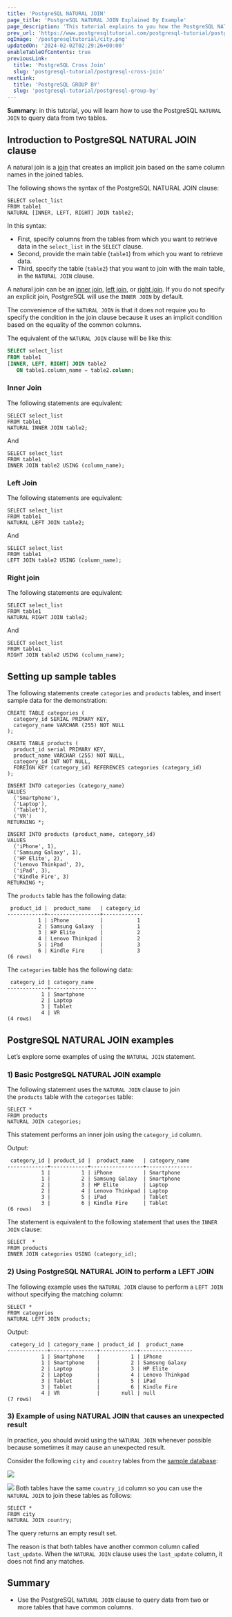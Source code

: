 ```yaml
---
title: 'PostgreSQL NATURAL JOIN'
page_title: 'PostgreSQL NATURAL JOIN Explained By Example'
page_description: 'This tutorial explains to you how the PostgreSQL NATURAL JOIN works and shows you how to use the NATURAL JOIN to query data from two or more tables.'
prev_url: 'https://www.postgresqltutorial.com/postgresql-tutorial/postgresql-natural-join/'
ogImage: '/postgresqltutorial/city.png'
updatedOn: '2024-02-02T02:29:26+00:00'
enableTableOfContents: true
previousLink:
  title: 'PostgreSQL Cross Join'
  slug: 'postgresql-tutorial/postgresql-cross-join'
nextLink:
  title: 'PostgreSQL GROUP BY'
  slug: 'postgresql-tutorial/postgresql-group-by'
---
```


**Summary**: in this tutorial, you will learn how to use the PostgreSQL `NATURAL JOIN` to query data from two tables.

## Introduction to PostgreSQL NATURAL JOIN clause

A natural join is a [join](postgresql-joins) that creates an implicit join based on the same column names in the joined tables.

The following shows the syntax of the PostgreSQL NATURAL JOIN clause:

```phpsqlsql
SELECT select_list
FROM table1
NATURAL [INNER, LEFT, RIGHT] JOIN table2;
```

In this syntax:

- First, specify columns from the tables from which you want to retrieve data in the `select_list` in the `SELECT` clause.
- Second, provide the main table (`table1`) from which you want to retrieve data.
- Third, specify the table (`table2`) that you want to join with the main table, in the `NATURAL JOIN` clause.

A natural join can be an [inner join](postgresql-inner-join), [left join](postgresql-left-join), or [right join](postgresql-right-join). If you do not specify an explicit join, PostgreSQL will use the `INNER JOIN` by default.

The convenience of the `NATURAL JOIN` is that it does not require you to specify the condition in the join clause because it uses an implicit condition based on the equality of the common columns.

The equivalent of the `NATURAL JOIN` clause will be like this:

```sql
SELECT select_list
FROM table1
[INNER, LEFT, RIGHT] JOIN table2
   ON table1.column_name = table2.column;
```

### Inner Join

The following statements are equivalent:

```
SELECT select_list
FROM table1
NATURAL INNER JOIN table2;
```

And

```
SELECT select_list
FROM table1
INNER JOIN table2 USING (column_name);
```

### Left Join

The following statements are equivalent:

```
SELECT select_list
FROM table1
NATURAL LEFT JOIN table2;
```

And

```
SELECT select_list
FROM table1
LEFT JOIN table2 USING (column_name);
```

### Right join

The following statements are equivalent:

```
SELECT select_list
FROM table1
NATURAL RIGHT JOIN table2;
```

And

```
SELECT select_list
FROM table1
RIGHT JOIN table2 USING (column_name);
```

## Setting up sample tables

The following statements create `categories` and `products` tables, and insert sample data for the demonstration:

```
CREATE TABLE categories (
  category_id SERIAL PRIMARY KEY,
  category_name VARCHAR (255) NOT NULL
);

CREATE TABLE products (
  product_id serial PRIMARY KEY,
  product_name VARCHAR (255) NOT NULL,
  category_id INT NOT NULL,
  FOREIGN KEY (category_id) REFERENCES categories (category_id)
);

INSERT INTO categories (category_name)
VALUES
  ('Smartphone'),
  ('Laptop'),
  ('Tablet'),
  ('VR')
RETURNING *;

INSERT INTO products (product_name, category_id)
VALUES
  ('iPhone', 1),
  ('Samsung Galaxy', 1),
  ('HP Elite', 2),
  ('Lenovo Thinkpad', 2),
  ('iPad', 3),
  ('Kindle Fire', 3)
RETURNING *;
```

The `products` table has the following data:

```
 product_id |  product_name   | category_id
------------+-----------------+-------------
          1 | iPhone          |           1
          2 | Samsung Galaxy  |           1
          3 | HP Elite        |           2
          4 | Lenovo Thinkpad |           2
          5 | iPad            |           3
          6 | Kindle Fire     |           3
(6 rows)
```

The `categories` table has the following data:

```
 category_id | category_name
-------------+---------------
           1 | Smartphone
           2 | Laptop
           3 | Tablet
           4 | VR
(4 rows)
```

## PostgreSQL NATURAL JOIN examples

Let’s explore some examples of using the `NATURAL JOIN` statement.

### 1\) Basic PostgreSQL NATURAL JOIN example

The following statement uses the `NATURAL JOIN` clause to join the `products` table with the `categories` table:

```
SELECT *
FROM products
NATURAL JOIN categories;
```

This statement performs an inner join using the `category_id` column.

Output:

```
 category_id | product_id |  product_name   | category_name
-------------+------------+-----------------+---------------
           1 |          1 | iPhone          | Smartphone
           1 |          2 | Samsung Galaxy  | Smartphone
           2 |          3 | HP Elite        | Laptop
           2 |          4 | Lenovo Thinkpad | Laptop
           3 |          5 | iPad            | Tablet
           3 |          6 | Kindle Fire     | Tablet
(6 rows)
```

The statement is equivalent to the following statement that uses the `INNER JOIN` clause:

```
SELECT	*
FROM products
INNER JOIN categories USING (category_id);
```

### 2\) Using PostgreSQL NATURAL JOIN to perform a LEFT JOIN

The following example uses the `NATURAL JOIN` clause to perform a `LEFT JOIN` without specifying the matching column:

```
SELECT *
FROM categories
NATURAL LEFT JOIN products;
```

Output:

```
 category_id | category_name | product_id |  product_name
-------------+---------------+------------+-----------------
           1 | Smartphone    |          1 | iPhone
           1 | Smartphone    |          2 | Samsung Galaxy
           2 | Laptop        |          3 | HP Elite
           2 | Laptop        |          4 | Lenovo Thinkpad
           3 | Tablet        |          5 | iPad
           3 | Tablet        |          6 | Kindle Fire
           4 | VR            |       null | null
(7 rows)
```

### 3\) Example of using NATURAL JOIN that causes an unexpected result

In practice, you should avoid using the `NATURAL JOIN` whenever possible because sometimes it may cause an unexpected result.

Consider the following `city` and `country` tables from the [sample database](../postgresql-getting-started/postgresql-sample-database):

![](/postgresqltutorial/city.png)

![](/postgresqltutorial/country.png)
Both tables have the same `country_id` column so you can use the `NATURAL JOIN` to join these tables as follows:

```
SELECT *
FROM city
NATURAL JOIN country;
```

The query returns an empty result set.

The reason is that both tables have another common column called `last_update`. When the `NATURAL JOIN` clause uses the `last_update` column, it does not find any matches.

## Summary

- Use the PostgreSQL `NATURAL JOIN` clause to query data from two or more tables that have common columns.
